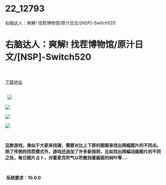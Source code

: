 # 22_12793
右脑达人：爽解! 找茬博物馆/原汁日文/[NSP]-Switch520
# 右脑达人：爽解! 找茬博物馆/原汁日文/[NSP]-Switch520
 <br/></br>
[下载地址](https://www.switch520.cc/article/12793 "下载地址")
<br/></br>

<p><strong>&nbsp; <img src="https://www.switch520.cc/muke_img/upload_art_editor_20210422-1_310cec0bfc91ede8520fcf732dd585bd.jpg"> </strong></p>
<p><strong><img src="https://www.switch520.cc/muke_img/upload_art_editor_20210422-1_5647e26459c4feb020ed9145f6e725b7.jpg"></strong></p>
<p><strong><img src="https://www.switch520.cc/muke_img/upload_art_editor_20210422-1_8168aa7d6476bca27835b4217f5216f5.jpg"></strong></p>
<p><strong><img src="https://www.switch520.cc/muke_img/upload_art_editor_20210422-1_4db605fbf2cc89257fbdbaba79c240a5.jpg"></strong></p>
<p>&nbsp;</p>
<p><strong>这款游戏，类似于大家来找碴，需要对比上下屏的图案来找出两幅图片的不同点。除了传统的找茬模式外，游戏还追加了许多新规则，比如找出两幅动画图片的不同之处，每日图片占卜，对着麦克吹气以吹散挡着画面的树叶等….</strong></p>
<p>&nbsp;</p>
<p><strong>&nbsp;系统要求：10.0.0</strong></p>
